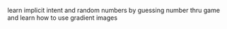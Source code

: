 learn implicit intent and random numbers by guessing number thru game and
learn how to use gradient images
